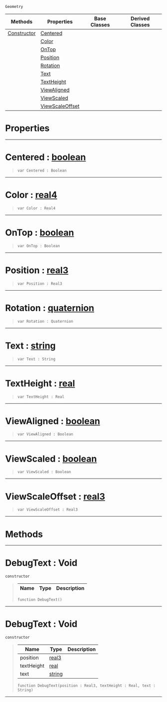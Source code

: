  `Geometry`

|Methods|Properties|Base Classes|Derived Classes|
|---|---|---|---|
|[ Constructor](https://github.com/dragonCASTjosh/PlasmaDocs/blob/master/code_reference/class_reference/debugtext.markdown#debugtext-void)|[ Centered](https://github.com/dragonCASTjosh/PlasmaDocs/blob/master/code_reference/class_reference/debugtext.markdown#centered-plasma-engine-doc)| | |
| |[ Color](https://github.com/dragonCASTjosh/PlasmaDocs/blob/master/code_reference/class_reference/debugtext.markdown#color-plasma-engine-docume)| | |
| |[ OnTop](https://github.com/dragonCASTjosh/PlasmaDocs/blob/master/code_reference/class_reference/debugtext.markdown#ontop-plasma-engine-docume)| | |
| |[ Position](https://github.com/dragonCASTjosh/PlasmaDocs/blob/master/code_reference/class_reference/debugtext.markdown#position-plasma-engine-doc)| | |
| |[ Rotation](https://github.com/dragonCASTjosh/PlasmaDocs/blob/master/code_reference/class_reference/debugtext.markdown#rotation-plasma-engine-doc)| | |
| |[ Text](https://github.com/dragonCASTjosh/PlasmaDocs/blob/master/code_reference/class_reference/debugtext.markdown#text-plasma-engine-documen)| | |
| |[ TextHeight](https://github.com/dragonCASTjosh/PlasmaDocs/blob/master/code_reference/class_reference/debugtext.markdown#textheight-plasma-engine-d)| | |
| |[ ViewAligned](https://github.com/dragonCASTjosh/PlasmaDocs/blob/master/code_reference/class_reference/debugtext.markdown#viewaligned-plasma-engine)| | |
| |[ ViewScaled](https://github.com/dragonCASTjosh/PlasmaDocs/blob/master/code_reference/class_reference/debugtext.markdown#viewscaled-plasma-engine-d)| | |
| |[ ViewScaleOffset](https://github.com/dragonCASTjosh/PlasmaDocs/blob/master/code_reference/class_reference/debugtext.markdown#viewscaleoffset-plasma-eng)| | |


 #  Properties


---  
 #  Centered : [boolean](https://github.com/dragonCASTjosh/PlasmaDocs/blob/master/code_reference/lightning_base_types/boolean.markdown)

> 
> ``` lang=cpp, name=Lightning
> var Centered : Boolean


---  
 #  Color : [real4](https://github.com/dragonCASTjosh/PlasmaDocs/blob/master/code_reference/lightning_base_types/real4.markdown)

> 
> ``` lang=cpp, name=Lightning
> var Color : Real4


---  
 #  OnTop : [boolean](https://github.com/dragonCASTjosh/PlasmaDocs/blob/master/code_reference/lightning_base_types/boolean.markdown)

> 
> ``` lang=cpp, name=Lightning
> var OnTop : Boolean


---  
 #  Position : [real3](https://github.com/dragonCASTjosh/PlasmaDocs/blob/master/code_reference/lightning_base_types/real3.markdown)

> 
> ``` lang=cpp, name=Lightning
> var Position : Real3


---  
 #  Rotation : [quaternion](https://github.com/dragonCASTjosh/PlasmaDocs/blob/master/code_reference/lightning_base_types/quaternion.markdown)

> 
> ``` lang=cpp, name=Lightning
> var Rotation : Quaternion


---  
 #  Text : [string](https://github.com/dragonCASTjosh/PlasmaDocs/blob/master/code_reference/lightning_base_types/string.markdown)

> 
> ``` lang=cpp, name=Lightning
> var Text : String


---  
 #  TextHeight : [real](https://github.com/dragonCASTjosh/PlasmaDocs/blob/master/code_reference/lightning_base_types/real.markdown)

> 
> ``` lang=cpp, name=Lightning
> var TextHeight : Real


---  
 #  ViewAligned : [boolean](https://github.com/dragonCASTjosh/PlasmaDocs/blob/master/code_reference/lightning_base_types/boolean.markdown)

> 
> ``` lang=cpp, name=Lightning
> var ViewAligned : Boolean


---  
 #  ViewScaled : [boolean](https://github.com/dragonCASTjosh/PlasmaDocs/blob/master/code_reference/lightning_base_types/boolean.markdown)

> 
> ``` lang=cpp, name=Lightning
> var ViewScaled : Boolean


---  
 #  ViewScaleOffset : [real3](https://github.com/dragonCASTjosh/PlasmaDocs/blob/master/code_reference/lightning_base_types/real3.markdown)

> 
> ``` lang=cpp, name=Lightning
> var ViewScaleOffset : Real3


---  
 #  Methods


---  
 #  DebugText : Void

 `constructor`

> 
> |Name|Type|Description|
> |---|---|---|
> ``` lang=cpp, name=Lightning
> function DebugText()
> ``` 


---  
 #  DebugText : Void

 `constructor`

> 
> |Name|Type|Description|
> |---|---|---|
> |position|[real3](https://github.com/dragonCASTjosh/PlasmaDocs/blob/master/code_reference/lightning_base_types/real3.markdown)| |
> |textHeight|[real](https://github.com/dragonCASTjosh/PlasmaDocs/blob/master/code_reference/lightning_base_types/real.markdown)| |
> |text|[string](https://github.com/dragonCASTjosh/PlasmaDocs/blob/master/code_reference/lightning_base_types/string.markdown)| |
> ``` lang=cpp, name=Lightning
> function DebugText(position : Real3, textHeight : Real, text : String)
> ``` 


---  
 

 